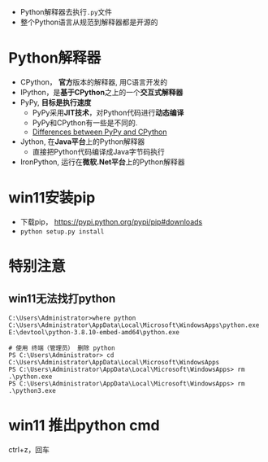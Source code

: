 - Python解释器去执行`.py`文件
- 整个Python语言从规范到解释器都是开源的

# Python解释器
- CPython， **官方**版本的解释器, 用C语言开发的
- IPython，是**基于CPython**之上的一个**交互式解释器**
- PyPy, **目标是执行速度**
	- PyPy采用**JIT技术**，对Python代码进行**动态编译**
	- PyPy和CPython有一些是不同的. 
	- [Differences between PyPy and CPython](https://doc.pypy.org/en/latest/cpython_differences.html)
- Jython, 在**Java平台**上的Python解释器
	- 直接把Python代码编译成Java字节码执行
- IronPython, 运行在**微软.Net平台**上的Python解释器

# win11安装pip
- 下载pip， https://pypi.python.org/pypi/pip#downloads
- `python setup.py install`

# 特别注意
## win11无法找打python
```
C:\Users\Administrator>where python
C:\Users\Administrator\AppData\Local\Microsoft\WindowsApps\python.exe
E:\devtool\python-3.8.10-embed-amd64\python.exe

# 使用 终端（管理员） 删除 python
PS C:\Users\Administrator> cd C:\Users\Administrator\AppData\Local\Microsoft\WindowsApps
PS C:\Users\Administrator\AppData\Local\Microsoft\WindowsApps> rm .\python.exe
PS C:\Users\Administrator\AppData\Local\Microsoft\WindowsApps> rm .\python3.exe
```

# win11 推出python cmd
ctrl+z，回车

# 